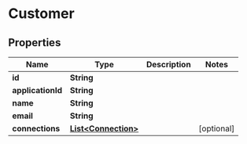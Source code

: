 # Customer

## Properties
Name | Type | Description | Notes
------------ | ------------- | ------------- | -------------
**id** | **String** |  | 
**applicationId** | **String** |  | 
**name** | **String** |  | 
**email** | **String** |  | 
**connections** | [**List&lt;Connection&gt;**](Connection.md) |  |  [optional]
